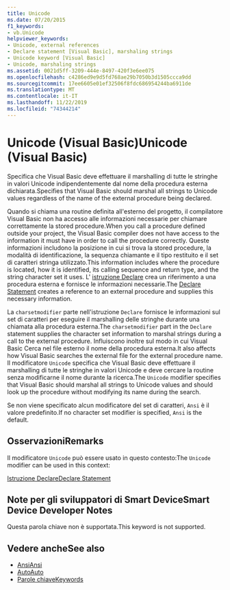 ```yaml
---
title: Unicode
ms.date: 07/20/2015
f1_keywords:
- vb.Unicode
helpviewer_keywords:
- Unicode, external references
- Declare statement [Visual Basic], marshaling strings
- Unicode keyword [Visual Basic]
- Unicode, marshaling strings
ms.assetid: 0021d5ff-3209-444e-8497-420f3e6ee075
ms.openlocfilehash: c4286ed9e9d5fd768ae29b7050b3d1505ccca9dd
ms.sourcegitcommit: 17ee6605e01ef32506f8fdc686954244ba6911de
ms.translationtype: MT
ms.contentlocale: it-IT
ms.lasthandoff: 11/22/2019
ms.locfileid: "74344214"
---
```

# <a name="unicode-visual-basic"></a><span data-ttu-id="63055-102">Unicode (Visual Basic)</span><span class="sxs-lookup"><span data-stu-id="63055-102">Unicode (Visual Basic)</span></span>
<span data-ttu-id="63055-103">Specifica che Visual Basic deve effettuare il marshalling di tutte le stringhe in valori Unicode indipendentemente dal nome della procedura esterna dichiarata.</span><span class="sxs-lookup"><span data-stu-id="63055-103">Specifies that Visual Basic should marshal all strings to Unicode values regardless of the name of the external procedure being declared.</span></span>  
  
 <span data-ttu-id="63055-104">Quando si chiama una routine definita all'esterno del progetto, il compilatore Visual Basic non ha accesso alle informazioni necessarie per chiamare correttamente la stored procedure.</span><span class="sxs-lookup"><span data-stu-id="63055-104">When you call a procedure defined outside your project, the Visual Basic compiler does not have access to the information it must have in order to call the procedure correctly.</span></span> <span data-ttu-id="63055-105">Queste informazioni includono la posizione in cui si trova la stored procedure, la modalità di identificazione, la sequenza chiamante e il tipo restituito e il set di caratteri stringa utilizzato.</span><span class="sxs-lookup"><span data-stu-id="63055-105">This information includes where the procedure is located, how it is identified, its calling sequence and return type, and the string character set it uses.</span></span> <span data-ttu-id="63055-106">L' [istruzione Declare](../../../visual-basic/language-reference/statements/declare-statement.md) crea un riferimento a una procedura esterna e fornisce le informazioni necessarie.</span><span class="sxs-lookup"><span data-stu-id="63055-106">The [Declare Statement](../../../visual-basic/language-reference/statements/declare-statement.md) creates a reference to an external procedure and supplies this necessary information.</span></span>  
  
 <span data-ttu-id="63055-107">La `charsetmodifier` parte nell'istruzione `Declare` fornisce le informazioni sul set di caratteri per eseguire il marshalling delle stringhe durante una chiamata alla procedura esterna.</span><span class="sxs-lookup"><span data-stu-id="63055-107">The `charsetmodifier` part in the `Declare` statement supplies the character set information to marshal strings during a call to the external procedure.</span></span> <span data-ttu-id="63055-108">Influiscono inoltre sul modo in cui Visual Basic Cerca nel file esterno il nome della procedura esterna.</span><span class="sxs-lookup"><span data-stu-id="63055-108">It also affects how Visual Basic searches the external file for the external procedure name.</span></span> <span data-ttu-id="63055-109">Il modificatore `Unicode` specifica che Visual Basic deve effettuare il marshalling di tutte le stringhe in valori Unicode e deve cercare la routine senza modificarne il nome durante la ricerca.</span><span class="sxs-lookup"><span data-stu-id="63055-109">The `Unicode` modifier specifies that Visual Basic should marshal all strings to Unicode values and should look up the procedure without modifying its name during the search.</span></span>  
  
 <span data-ttu-id="63055-110">Se non viene specificato alcun modificatore del set di caratteri, `Ansi` è il valore predefinito.</span><span class="sxs-lookup"><span data-stu-id="63055-110">If no character set modifier is specified, `Ansi` is the default.</span></span>  
  
## <a name="remarks"></a><span data-ttu-id="63055-111">Osservazioni</span><span class="sxs-lookup"><span data-stu-id="63055-111">Remarks</span></span>  
 <span data-ttu-id="63055-112">Il modificatore `Unicode` può essere usato in questo contesto:</span><span class="sxs-lookup"><span data-stu-id="63055-112">The `Unicode` modifier can be used in this context:</span></span>  
  
 [<span data-ttu-id="63055-113">Istruzione Declare</span><span class="sxs-lookup"><span data-stu-id="63055-113">Declare Statement</span></span>](../../../visual-basic/language-reference/statements/declare-statement.md)  
  
## <a name="smart-device-developer-notes"></a><span data-ttu-id="63055-114">Note per gli sviluppatori di Smart Device</span><span class="sxs-lookup"><span data-stu-id="63055-114">Smart Device Developer Notes</span></span>  
 <span data-ttu-id="63055-115">Questa parola chiave non è supportata.</span><span class="sxs-lookup"><span data-stu-id="63055-115">This keyword is not supported.</span></span>  
  
## <a name="see-also"></a><span data-ttu-id="63055-116">Vedere anche</span><span class="sxs-lookup"><span data-stu-id="63055-116">See also</span></span>

- [<span data-ttu-id="63055-117">Ansi</span><span class="sxs-lookup"><span data-stu-id="63055-117">Ansi</span></span>](../../../visual-basic/language-reference/modifiers/ansi.md)
- [<span data-ttu-id="63055-118">Auto</span><span class="sxs-lookup"><span data-stu-id="63055-118">Auto</span></span>](../../../visual-basic/language-reference/modifiers/auto.md)
- [<span data-ttu-id="63055-119">Parole chiave</span><span class="sxs-lookup"><span data-stu-id="63055-119">Keywords</span></span>](../../../visual-basic/language-reference/keywords/index.md)
